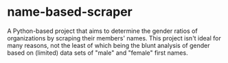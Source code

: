 # name-based-scraper
A Python-based project that aims to determine the gender ratios of organizations by scraping their members' names. 
This project isn't ideal for many reasons, not the least of which being the blunt analysis of gender based on (limited) data sets of "male" and "female" first names.
